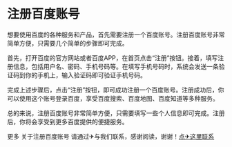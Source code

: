 # 注册百度账号

想要使用百度的各种服务和产品，首先需要注册一个百度账号。注册百度账号非常简单方便，只需要几个简单的步骤即可完成。

首先，打开百度的官方网站或者百度APP，在首页点击“注册”按钮。接着，填写注册信息，包括用户名、密码、手机号码等。在填写手机号码时，系统会发送一条验证码到你的手机上，输入验证码即可验证手机号码。

完成上述步骤后，点击“注册”按钮，即可成功注册一个百度账号。注册成功后，你可以使用这个账号登录百度，享受百度搜索、百度地图、百度知道等多种服务。

总的来说，注册百度账号非常简单方便，只需要填写一些个人信息即可完成。注册后，你将会享受到更多百度提供的便捷服务。

更多 关于注册百度账号 请通过✈与我们联系，感谢阅读，谢谢！[点✈这里联系](https://sms.k02.cc)